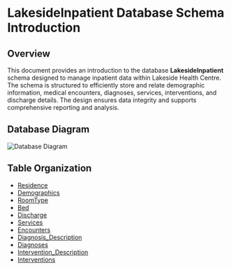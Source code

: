 # LakesideInpatient Database Schema Introduction
## Overview
This document provides an introduction to the database <b>LakesideInpatient</b> schema designed to manage inpatient data within Lakeside Health Centre. The schema is structured to efficiently store and relate demographic information, medical encounters, diagnoses, services, interventions, and discharge details. The design ensures data integrity and supports comprehensive reporting and analysis.
## Database Diagram
![Database Diagram](../LakesideDBDiagram.png)
## Table Organization
<ul>
  <li><a href='Tables/Residence.png'>Residence</a></li>
  <li><a href='Tables/Demographics.png'>Demographics</a></li>
  <li><a href='Tables/RoomType.png'>RoomType</a></li>
  <li><a href='Tables/Bed.png'>Bed</a></li>
  <li><a href='Tables/Discharge.png'>Discharge</a></li>
  <li><a href='Tables/Services.png'>Services</a></li>
  <li><a href='Tables/Encounters.png'>Encounters</a></li>
  <li><a href='Tables/Diagnosis_Description.png'>Diagnosis_Description</a></li>
  <li><a href='Tables/Diagnoses.png'>Diagnoses</a></li>
  <li><a href='Tables/Intervention_Description.png'>Intervention_Description</a></li>
  <li><a href='Tables/Interventions.png'>Interventions</a></li>
</ul>

